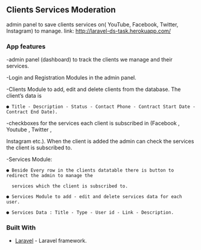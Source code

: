 
## Clients Services Moderation

admin panel to save clients services on( YouTube, Facebook, Twitter, Instagram) to manage.
link: http://laravel-ds-task.herokuapp.com/

### App features
-admin panel (dashboard) to track the clients we manage and their services.


-Login and Registration Modules in the admin panel.


-Clients Module to add, edit and delete clients from the database. The client’s data is

    ● Title - Description - Status - Contact Phone - Contract Start Date - Contract End Date).
    
    
-checkboxes for the services each client is subscribed in (Facebook , Youtube , Twitter ,

 Instagram etc.). When the client is added the admin can check the services the client is subscribed to. 
 
 
-Services Module:

    ● Beside Every row in the clients datatable there is button to redirect the admin to manage the
    
      services which the client is subscribed to.
      
    ● Services Module to add - edit and delete services data for each user.
    
    ● Services Data : Title - Type - User id - Link - Description. 


### Built With

* [Laravel](https://laravel.com/) - Laravel framework.
